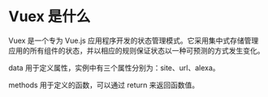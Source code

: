 # Vuex 是什么

Vuex 是一个专为 Vue.js 应用程序开发的状态管理模式。它采用集中式存储管理应用的所有组件的状态，并以相应的规则保证状态以一种可预测的方式发生变化。

data 用于定义属性，实例中有三个属性分别为：site、url、alexa。  

methods 用于定义的函数，可以通过 return 来返回函数值。
